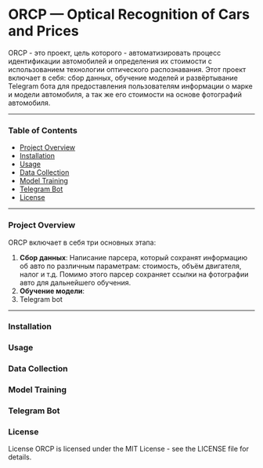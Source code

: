 # ORCP — Optical Recognition of Cars and Prices
ORCP - это проект, цель которого - автоматизировать процесс идентификации автомобилей и определения их стоимости с использованием технологии оптического распознавания. Этот проект включает в себя: сбор данных, обучение моделей и развёртывание Telegram бота для предоставления пользователям информации о марке и модели автомобиля, а так же его стоимости на основе фотографий автомобиля.
___
### Table of Contents
- [Project Overview](#project-overview)
- [Installation](#installation)
- [Usage](#usage)
- [Data Collection](#data-collection)
- [Model Training](#model-training)
- [Telegram Bot](#telegram-bot)
- [License](#license)
___
### Project Overview
ORCP включает в себя три основных этапа:

1. **Сбор данных**: Написание парсера, который сохранят информацию об авто по различным параметрам: стоимость, объём двигателя, налог и т.д. Помимо этого парсер сохраняет ссылки на фотографии авто для дальнейшего обучения.
2. **Обучение модели**:
3. Telegram bot
_________
### Installation


### Usage

### Data Collection

### Model Training

### Telegram Bot

### License
License
ORCP is licensed under the MIT License - see the LICENSE file for details.
